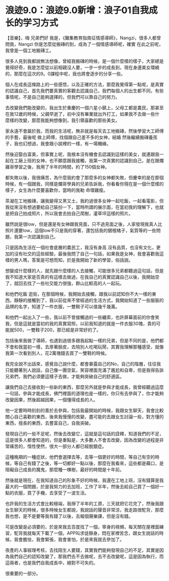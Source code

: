 # 浪迹9.0：浪迹9.0新增：浪子01自我成长的学习方式

【音樂】，嗨 兄弟們好 我是，《難集教育指南征情感導師》，Nangzi，很多人都曾問我，Nangzi 你是怎麼從搬磚的到，成為了一個情感導師呢，確實 在此之前呢，我曾是一個工地搬磚工。

很多人見到我都說無法想像，曾經我搬磚的時候，是一個什麼樣的樣子，大家總是覺得好奇，我是怎麼從以前相親沒人要，一步一步的成長到，現在身邊美女環繞的，那麼在這次的9。0課程中呢，我也將會逐步的分享一些。

個人在成長這條路上的一些感悟，以及正確的方法，那麼我覺得第一點呢，是真實的認識自己，首先我們要真實的客觀去認識自己，我們每個人的出生都不同，有些事情呢，不是自己能夠選擇的，但我們可以靠自己的努力。

去改變我們能改變的，我出生於重慶的一個六星小鎮上，父母工都是農民，那甚至在我12歲的時候，父親早逝了，初中沒有畢業就出外打工，如果我不去做一些什麼樣的改變，那麼我能夠想像到，我引領喜歡的那些美女。

家永遠不會屬於我，而我的生活呢，無非就是每天去工地搬磚，然後學習大工師傅的手藝，最後呢 做上師傅，找個跟自己差不多的女神，結婚 然後繼續搬磚養孩子，我也幻想過，我會跟小說裡的一樣，有一場機緣。

然後迎娶白富美，但事實上呢，我根本沒有機會去認識到這樣的美女，就連跟我一起在工廠上班的女神，也不願意跟我接觸，我第一次真實的認識到自己，是在跟爛雞哥學習之後，我用了半年的時間，約了150個女神。

都失敗以後，我很痛苦，為什麼我約會了那麼多的女神都失敗，但慶幸的是在那個時候，有一個跟我，同樣是爛哥學員的兄弟告訴我，你看看你現在是一個什麼樣的樣子，女生為什麼要喜歡你，當時的我勒 命環雞瘦。

茶凝在工地搬磚，讓我變得又黑又土，我約過很多女神一起吃飯，一起看電影，但我從來沒有想過要給自己裝扮一下，當時所謂的展示面，在當初我的理解下，也就是把自己拍成照片，所以我會去拍自己爬樹，灌草坪這樣的照片。

雖然說是很low，但是還是有女神跟我見面，只不過見面之後，人家發現我真人比照片還要low，這個low不只是我的穿著，還包括我的銀檀橘子，氣質等的一些問題，我第一次認識到自己。

只是因為生活在一個社會底層的農民工，我沒有身高 沒有品質，也沒有文化，更加的沒有社交的這些經驗，最後我問了自己一句話，如果我是女神，我會喜歡我這樣的男人嗎，答案是可想而知，於是我開始了新的學習，俗話說。

想變成什麼樣的人，就先跟什麼樣的人去接觸，可能很多兄弟都聽過這句話，但是我不知道大家是否真的有這樣去做過，在我自己的真實認識自己以後，我開始空了，就回去找了一些社交能力很強，群山比較高的人一起玩。

和他們吃飯 逛街，在那個時候，我開始去接觸，跟我以前認知你不大一樣的東西，靜靜的接觸到了，我以前從來不曾經過的生活方式，我開始知道了一些服裝的品牌的名字，知道了一件衣服，一雙鞋子可以值幾千幾萬。

和他們一起出入了一些，我以前不曾接觸過的一些纏索，也許屏幕面前的你會笑我，但是這就是當初的我的真實寫照，以前我知道的就是一件衣服30塊，貴的可能就500，一雙鞋子200，那已經是非常好的了。

包括後來我做了導師，也遇到過很多跟我起點一樣的兄弟，但是不同的是，他們都不會和我當初一樣，去厚著臉皮，去陪別人吃喝玩鬧，其實我理解那種感受，就像我第一次看到別人，花2萬塊錢去買了一雙鞋的時候。

我完全說不出話來，感覺自己說什麼，都會暴露自己的No，自己的階層，往往我只能聽著別人說話，自己像一團空氣，笑容裡面充滿了尷尬和自卑，但是我得告訴兄弟們，我們必須要這樣子去做，才能夠突破自己的舒適區。

讓我們自己去接收到一些新的東西，那麼另外就是參與才能成長，我曾經聽過這麼一句話，參與才能成長，佛門裡面的道理也是一樣的，你只有去參與了，你才能夠改變因果，然後超越因果，一個懂得成長的人。

他一定要時時刻刻的善於去參與，包括我最開始的時候，我跟女生聊天，我會比較關心自己喜歡的東西，後來我慢慢的改變，盡可能的去跟女生討論一些，對方懂的東西，擅長的東西，去豐富自己，自我突破。

發現自己的一些不足呢，然後去改變它，這就是這句話的詮釋，知道我們的不足，這是很多人都會知道的，但是重點是，大多數人不會去改變，因為改變的過程是非常痛苦的，惰性使然，很大一部分人都已經脫銀症。

這種晚期的一種症狀，他們會選擇去等，去等一個更好的時間，等自己有空的時候，等自己有錢了之後，等一切都好一點以後，那麼在我看來，這些都是藉口，是阻礙自己成長的魔鬼，那麼種一棵樹，最好的時間是十年前。

然後就是現在，在我知道自己的形象不好的時候，我還在工地上班，沒有錢算是我最大的一個問題，於是我努力的去加班，工作了半年，然後去給自己買了一個好一點的衣服，買了手機，去享受了一波生活。

也許我的生活方式會比較極端，我掙了半年的工資，三天就把它花完了，然後我跟女生聊天的時候，很多時候女生都說，我說話的聲音非常涼，我走路很駝背，那麼我也想，是不是要等我有錢了以後，去報個聲樂課，但是沒有錢。

可是改變是必須要的，於是來我去百度找了一個，寧身的視頻，每天關在屋裡面練習，駝背我就每天下載了一個，APP叫求徒靜身，悶在家裡苦念，跟女生說話的時候，我會膽怯，我會緊張，我會害怕，於是來我就去參加了。

夜產的人事經理考核，去找陌生人要錢，其實我們能夠發現自己的不足，其實是因為我們自己的認知改變了，那我們去不去做呢，去不去改變呢，這是因為執行，而這兩者，也是我們自我成長中，絕對不可失的。

很重要的一部分。